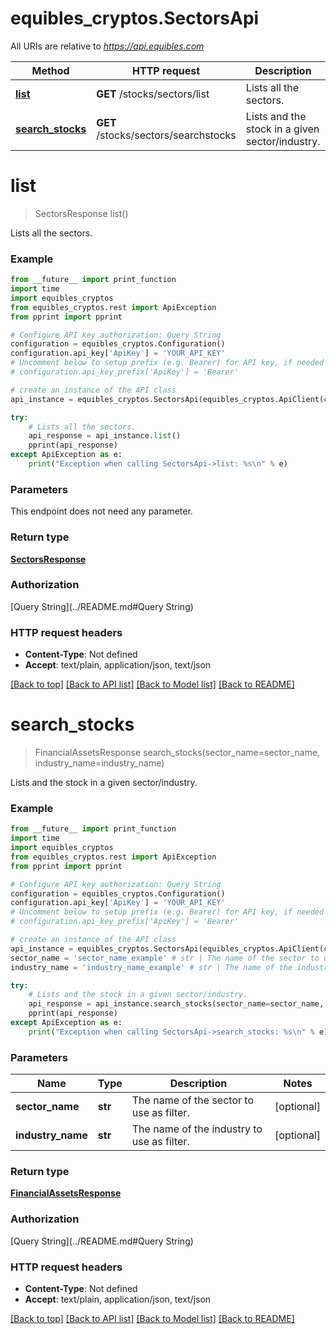 # equibles_cryptos.SectorsApi

All URIs are relative to *https://api.equibles.com*

Method | HTTP request | Description
------------- | ------------- | -------------
[**list**](SectorsApi.md#list) | **GET** /stocks/sectors/list | Lists all the sectors.
[**search_stocks**](SectorsApi.md#search_stocks) | **GET** /stocks/sectors/searchstocks | Lists and the stock in a given sector/industry.

# **list**
> SectorsResponse list()

Lists all the sectors.

### Example
```python
from __future__ import print_function
import time
import equibles_cryptos
from equibles_cryptos.rest import ApiException
from pprint import pprint

# Configure API key authorization: Query String
configuration = equibles_cryptos.Configuration()
configuration.api_key['ApiKey'] = 'YOUR_API_KEY'
# Uncomment below to setup prefix (e.g. Bearer) for API key, if needed
# configuration.api_key_prefix['ApiKey'] = 'Bearer'

# create an instance of the API class
api_instance = equibles_cryptos.SectorsApi(equibles_cryptos.ApiClient(configuration))

try:
    # Lists all the sectors.
    api_response = api_instance.list()
    pprint(api_response)
except ApiException as e:
    print("Exception when calling SectorsApi->list: %s\n" % e)
```

### Parameters
This endpoint does not need any parameter.

### Return type

[**SectorsResponse**](SectorsResponse.md)

### Authorization

[Query String](../README.md#Query String)

### HTTP request headers

 - **Content-Type**: Not defined
 - **Accept**: text/plain, application/json, text/json

[[Back to top]](#) [[Back to API list]](../README.md#documentation-for-api-endpoints) [[Back to Model list]](../README.md#documentation-for-models) [[Back to README]](../README.md)

# **search_stocks**
> FinancialAssetsResponse search_stocks(sector_name=sector_name, industry_name=industry_name)

Lists and the stock in a given sector/industry.

### Example
```python
from __future__ import print_function
import time
import equibles_cryptos
from equibles_cryptos.rest import ApiException
from pprint import pprint

# Configure API key authorization: Query String
configuration = equibles_cryptos.Configuration()
configuration.api_key['ApiKey'] = 'YOUR_API_KEY'
# Uncomment below to setup prefix (e.g. Bearer) for API key, if needed
# configuration.api_key_prefix['ApiKey'] = 'Bearer'

# create an instance of the API class
api_instance = equibles_cryptos.SectorsApi(equibles_cryptos.ApiClient(configuration))
sector_name = 'sector_name_example' # str | The name of the sector to use as filter. (optional)
industry_name = 'industry_name_example' # str | The name of the industry to use as filter. (optional)

try:
    # Lists and the stock in a given sector/industry.
    api_response = api_instance.search_stocks(sector_name=sector_name, industry_name=industry_name)
    pprint(api_response)
except ApiException as e:
    print("Exception when calling SectorsApi->search_stocks: %s\n" % e)
```

### Parameters

Name | Type | Description  | Notes
------------- | ------------- | ------------- | -------------
 **sector_name** | **str**| The name of the sector to use as filter. | [optional] 
 **industry_name** | **str**| The name of the industry to use as filter. | [optional] 

### Return type

[**FinancialAssetsResponse**](FinancialAssetsResponse.md)

### Authorization

[Query String](../README.md#Query String)

### HTTP request headers

 - **Content-Type**: Not defined
 - **Accept**: text/plain, application/json, text/json

[[Back to top]](#) [[Back to API list]](../README.md#documentation-for-api-endpoints) [[Back to Model list]](../README.md#documentation-for-models) [[Back to README]](../README.md)

